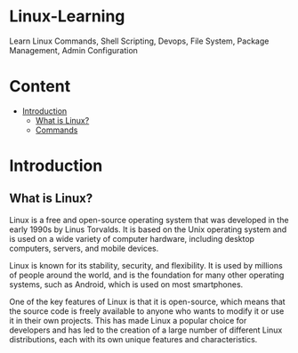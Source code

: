 # Linux-Learning
Learn Linux Commands, Shell Scripting, Devops, File System, Package Management, Admin Configuration 

# Content 

- [Introduction](#introduction)
  - [What is Linux?](#introduction)
  - [Commands](#commands)

# Introduction

## What is Linux?

Linux is a free and open-source operating system that was developed in the early 1990s by Linus Torvalds. It is based on the Unix operating system and is used on a wide variety of computer hardware, including desktop computers, servers, and mobile devices.

Linux is known for its stability, security, and flexibility. It is used by millions of people around the world, and is the foundation for many other operating systems, such as Android, which is used on most smartphones.

One of the key features of Linux is that it is open-source, which means that the source code is freely available to anyone who wants to modify it or use it in their own projects. This has made Linux a popular choice for developers and has led to the creation of a large number of different Linux distributions, each with its own unique features and characteristics.




